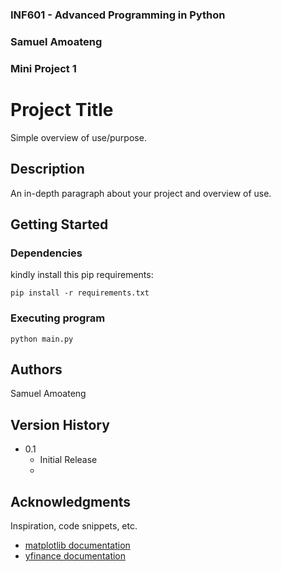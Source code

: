 ### INF601 - Advanced Programming in Python
### Samuel Amoateng
### Mini Project 1
 
 
# Project Title
Simple overview of use/purpose.
 
## Description
 
An in-depth paragraph about your project and overview of use.
 
## Getting Started
 
### Dependencies
kindly install this pip requirements:
```
pip install -r requirements.txt
```

### Executing program
 ```
python main.py
```
 
## Authors
Samuel Amoateng

## Version History
* 0.1
    * Initial Release
    * 
## Acknowledgments
Inspiration, code snippets, etc.
* [matplotlib documentation](https://github.com/matiassingers/awesome-readme)
* [yfinance documentation](https://gist.github.com/PurpleBooth/109311bb0361f32d87a2)
